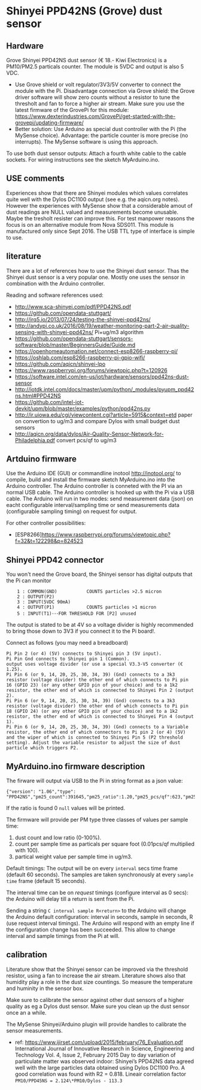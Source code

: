 # Shinyei PPD42NS (Grove) dust sensor
## Hardware
Grove Shinyei PPD42NS dust sensor (€ 18.- Kiwi Electronics) is a PM10/PM2.5 particals counter. The module is 5VDC and output is also 5 VDC.
* Use Grove shield or volt regulator/3V3/5V converter to connect the module with the Pi.
Disadvantage connection via Grove shield: the Grove driver software will show zero counts without a resistor to tune the thresholt and fan to force a higher air stream.
Make sure you use the latest firmware of the GrovePi for this module: https://www.dexterindustries.com/GrovePi/get-started-with-the-grovepi/updating-firmware/
* Better solution: Use Arduino as special dust controller with the Pi (the MySense choice). Advantage: the particle counter is more precise (no interrupts). The MySense software is using this approach.

To use both dust sensor outputs: Attach a fourth white cable to the cable sockets. For wiring instructions see the sketch MyArduino.ino.

## USE comments
Experiences show that there are Shinyei modules which values correlates quite well with the Dylos DC1100 output (see e.g. the aqicn.org notes). However the experiences with MySense show that a considerable amout of dust readings are NULL valued and measurements become unusable. Maybe the tresholt resister can improve this. For test manpower reasons the focus is on an alternative module from Nova SDS011. This module is manufactured only since Sept 2016. The USB TTL type of interface is simple to use.

## literature
There are a lot of references how to use the Shinyei dust sensor. Thas the Shinyei dust sensor is a very popular one. Mostly one uses the sensor in combination with the Arduino controller.

Reading and software references used:
* http://www.sca-shinyei.com/pdf/PPD42NS.pdf
* https://github.com/opendata-stuttgart/
* http://irq5.io/2013/07/24/testing-the-shinyei-ppd42ns/
* http://andypi.co.uk/2016/08/19/weather-monitoring-part-2-air-quality-sensing-with-shinyei-ppd42ns/ Pi+ug/m3 algorithm
* https://github.com/opendata-stuttgart/sensors-software/blob/master/BeginnersGuide/Guide.md
* https://openhomeautomation.net/connect-esp8266-raspberry-pi/
* https://oshlab.com/esp8266-raspberry-pi-gpio-wifi/
* https://github.com/aqicn/shinyei-lpo
* https://www.raspberrypi.org/forums/viewtopic.php?t=120926
* https://software.intel.com/en-us/iot/hardware/sensors/ppd42ns-dust-sensor
* http://iotdk.intel.com/docs/master/upm/python/_modules/pyupm_ppd42ns.html#PPD42NS
* https://github.com/intel-iot-devkit/upm/blob/master/examples/python/ppd42ns.py
* http://ir.uiowa.edu/cgi/viewcontent.cgi?article=5915&context=etd paper on convertion to ug/m3 and compare Dylos with small budget dust sensors
* http://aqicn.org/data/dylos/Air-Quality-Sensor-Network-for-Philadelphia.pdf convert pcs/qf to ug/m3

## Artduino firmware
Use the Arduino IDE (GUI) or commandline inotool http://inotool.org/ to compile, build and install the firmware sketch MyArduino.ino into the Arduino controller. The Arduino controller is conneted with the PI via an normal USB cable.
The Arduino controller is hooked up with the Pi via a USB cable. The Arduino will run in two modes: send measurement data (json) on eacht configurable interval/sampling time or send measurements data (configurable sampling timing) on request for output.

For other controller possibilities:
* [ESP8266]https://www.raspberrypi.org/forums/viewtopic.php?f=32&t=122298&p=824523

## Shinyei PPD42 connector
You won't need the Grove board, the Shinyei sensor has digital outputs that the Pi can monitor

```
    1 : COMMON(GND)           COUNTS particles >2.5 micron
    2 : OUTPUT(P2)
    3 : INPUT(5VDC 90mA)
    4 : OUTPUT(P1)            COUNTS particles >1 micron
    5 : INPUT(T1)･･･FOR THRESHOLD FOR [P2] unused
```
The output is stated to be at 4V so a voltage divider is highly recommended to bring those down to 3V3 if you connect it to the Pi board!.

Connect as follows (you may need a breadboard)
```
Pi Pin 2 (or 4) (5V) connects to Shinyei pin 3 (5V input).
Pi Pin Gnd connects to Shinyei pin 1 (Common).
output uses voltage divider (or use a special V3.3-V5 converter (€ 1.25).
Pi Pin 6 (or 9, 14, 20, 25, 30, 34, 39) (Gnd) connects to a 3k3 resistor (voltage divider) the other end of which connects to Pi pin 16 (GPIO 23) (or any other GPIO pin of your choice) and to a 1k2 resistor, the other end of which is connected to Shinyei Pin 2 (output 2).
Pi Pin 6 (or 9, 14, 20, 25, 30, 34, 39) (Gnd) connects to a 3k3 resistor (voltage divider) the other end of which connects to Pi pin 18 (GPIO 24) (or any other GPIO pin of your choice) and to a 1k2 resistor, the other end of which is connected to Shinyei Pin 4 (output 1).
Pi Pin 6 (or 9, 14, 20, 25, 30, 34, 39) (Gnd) connects to a Variable resistor, the other end of which connectors to Pi pin 2 (or 4) (5V) and the wiper of which is connected to Shinyei Pin 5 (P2 threshold setting). Adjust the variable resistor to adjust the size of dust particle which triggers P2.
```
## MyArduino.ino firmware description
The firware will output via USB to the Pi in string format as a json value:
```
{"version": "1.06","type": "PPD42NS","pm25_count":391645,"pm25_ratio":1.20,"pm25_pcs/qf":623,"pm25_ug/m3":0.97,"pm10_count":2035010,"pm10_ratio":6.68,"pm10_pcs/qf":3634,"pm10_ug/m3":5.67}
```
If the ratio is found 0 `null` values will be printed.

The firmware will provide per PM type three classes of values per sample time:
1. dust count and low ratio (0-100%).
2. count per sample time as particals per square foot (0.01pcs/qf multiplied with 100).
3. partical weight value per sample time in ug/m3.

Default timings: The output will be on every `interval` secs time frame (default 60 seconds).
The samples are taken synchronously at every `sample time` frame (default 15 seconds).

The interval time can be on *request* timings (configure interval as 0 secs): the Arduino will delay till a return is sent from the Pi.

Sending a string `C interval sample R<return>` to the Arduino will change the Arduino default configuration: interval in seconds, sample in seconds, R (use request interval timings). The Arduino will respond with an empty line if the configuration change has been succeeded. This allow to change interval and sample timings from the Pi at will.

## calibration
Literature show that the Shinyei sensor can be improved via the threshold resistor, using a fan to increase the air stream.
Literature shows also that humidity play a role in the dust size countings. So measure the temperature and huminity in the sensor box.

Make sure to calibrate the sensor against other dust sensors of a higher quality as eg a Dylos dust sensor. Make sure you clean up the dust sensor once an a while.

The MySense Shinyei/Arduino plugin will provide handles to calibrate the sensor measurements.
* ref: https://www.ijirset.com/upload/2015/february/76_Evaluation.pdf 
International Journal of Innovative Research in Science, Engineering and Technology Vol. 4, Issue 2, February 2015
Day to day variation of particulate matter was observed indoor: Shinyei’s PPD42NS data agreed well with the
large particles data obtained using Dylos DC1100 Pro. A good correlation was found with R2
= 0.818. Lineair correlation factor `PM10/PPD45NS = 2.124\*PM10/Dylos - 113.3`



